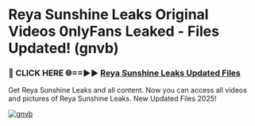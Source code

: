 # Reya Sunshine Leaks Original Videos 0nlyFans Leaked - Files Updated! (gnvb)

<h3>🔴 CLICK HERE 🌐==►► <a href="https://tinyurl.com/4seja8ks" rel="nofollow">Reya Sunshine Leaks Updated Files</a></h3>

Get Reya Sunshine Leaks and all content. Now you can access all videos and pictures of Reya Sunshine Leaks. New Updated Files 2025!

[![gnvb](https://i.imgur.com/EWjZXRe.gif)](https://tinyurl.com/4seja8ks)
